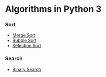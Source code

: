 # Algorithms in Python 3

### Sort
* [Merge Sort](./Sort/merge_sort.py)
* [Bubble Sort](./Sort/bubble_sort.py)
* [Selection Sort](./Sort/selection_sort.py)

### Search
* [Binary Search](./Search/binary_search.py)